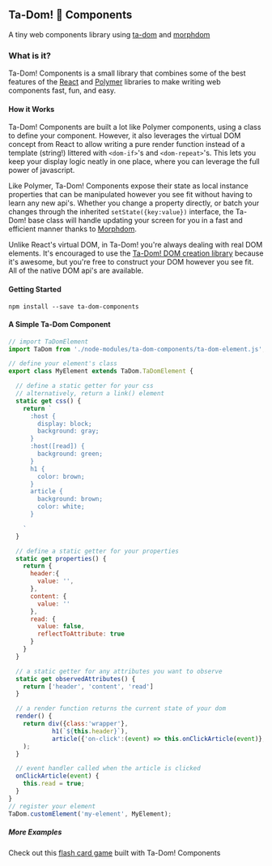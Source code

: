 ## Ta-Dom! 🎉  Components ##

A tiny web components library using [ta-dom](https://github.com/jrobinson01/ta-dom) and [morphdom](https://github.com/patrick-steele-idem/morphdom)

### What is it? ###
Ta-Dom! Components is a small library that combines some of the best features of the [React](https://github.com/facebook/react) and [Polymer](https://github.com/Polymer/polymer) libraries to make writing web components fast, fun, and easy.

#### How it Works ####
Ta-Dom! Components are built a lot like Polymer components, using a class to define your component. However, it also leverages the virtual DOM concept from React to allow writing a pure render function instead of a template (string!) littered with `<dom-if>`'s and `<dom-repeat>`'s. This lets you keep your display logic neatly in one place, where you can leverage the full power of javascript.

Like Polymer, Ta-Dom! Components expose their state as local instance properties that can be manipulated however you see fit without having to learn any new api's. Whether you change a property directly, or batch your changes through the inherited `setState({key:value})` interface, the Ta-Dom! base class will handle updating your screen for you in a fast and efficient manner thanks to [Morphdom](https://github.com/patrick-steele-idem/morphdom).

Unlike React's virtual DOM, in Ta-Dom! you're always dealing with real DOM elements. It's encouraged to use the [Ta-Dom! DOM creation library](https://github.com/jrobinson01/ta-dom) because it's awesome, but you're free to construct your DOM however you see fit. All of the native DOM api's are available.

#### Getting Started ####
`npm install --save ta-dom-components`

#### A Simple Ta-Dom Component ####
```javascript
// import TaDomElement
import TaDom from './node-modules/ta-dom-components/ta-dom-element.js';

// define your element's class
export class MyElement extends TaDom.TaDomElement {

  // define a static getter for your css
  // alternatively, return a link() element
  static get css() {
    return `
      :host {
        display: block;
        background: gray;
      }
      :host([read]) {
        background: green;
      }
      h1 {
        color: brown;
      }
      article {
        background: brown;
        color: white;
      }

    `
  }

  // define a static getter for your properties
  static get properties() {
    return {
      header:{
        value: '',
      },
      content: {
        value: ''
      },
      read: {
        value: false,
        reflectToAttribute: true
      }
    }
  }

  // a static getter for any attributes you want to observe
  static get observedAttributes() {
    return ['header', 'content', 'read']
  }

  // a render function returns the current state of your dom
  render() {
    return div({class:'wrapper'},
            h1(`${this.header}`),
            article({'on-click':(event) => this.onClickArticle(event)}, `${this.content}`)
    );
  }

  // event handler called when the article is clicked
  onClickArticle(event) {
    this.read = true;
  }
}
// register your element
TaDom.customElement('my-element', MyElement);
```

##### More Examples #####
Check out this [flash card game](https://github.com/jrobinson01/flash-cards) built with Ta-Dom! Components
